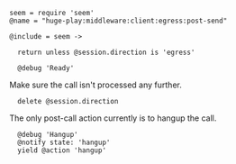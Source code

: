     seem = require 'seem'
    @name = "huge-play:middleware:client:egress:post-send"

    @include = seem ->

      return unless @session.direction is 'egress'

      @debug 'Ready'

Make sure the call isn't processed any further.

      delete @session.direction

The only post-call action currently is to hangup the call.

      @debug 'Hangup'
      @notify state: 'hangup'
      yield @action 'hangup'
